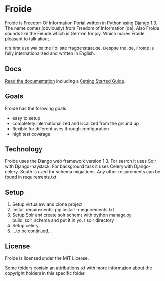 Froide
======

Froide is Freedom Of Information Portal written in Python using Django 1.3.
The name comes (obviously) from Freedom of Information (de). Also Froide
sounds like the Freude which is German for joy. Which makes Froide pleasant
to talk about.

It's first use will be the FoI site fragdenstaat.de. Despite the .de, Froide is fully
internationalized and written in English.

Docs
----

[Read the documentation](http://readthedocs.org/docs/froide/en/latest/) including a [Getting Started Guide](http://readthedocs.org/docs/froide/en/latest/gettingstarted/).

Goals
-----

Froide has the following goals

 - easy to setup
 - completely internationalized and localized from the ground up
 - flexible for different uses through configuration
 - high test coverage


Technology
----------

Froide uses the Django web framework version 1.3.
For search it uses Solr with Django-haystack.
For background task it uses Celery with Django-celery.
South is used for schema migrations.
Any other requirements can be found in requirements.txt


Setup
-----

1. Setup virtualenv and clone project
2. Install requirements: pip install -r requirements.txt
3. Setup Solr and create solr schema with python manage.py build_solr_schema and put it
   in your solr directory
4. Setup celery.
5. ...to be continued...


License
-------

Froide is licensed under the MIT License.

Some folders contain an attributions.txt with more information about the copyright holders in this specific folder.
